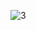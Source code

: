 ![3](https://user-images.githubusercontent.com/81034032/189640137-79818000-25c4-44d9-9e3a-637ad8eeff37.jpg)
